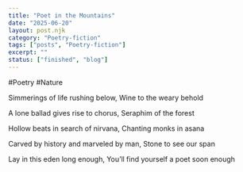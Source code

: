 ```yaml
---
title: "Poet in the Mountains"
date: "2025-06-20"
layout: post.njk
category: "Poetry-fiction"
tags: ["posts", "Poetry-fiction"]
excerpt: ""
status: ["finished", "blog"]
---
```


#Poetry #Nature 

Simmerings of life rushing below,
Wine to the weary behold

A lone ballad gives rise to chorus,
Seraphim of the forest

Hollow beats in search of nirvana,
Chanting monks in asana

Carved by history and marveled by man,
Stone to see our span

Lay in this eden long enough,
You’ll find yourself a poet
soon enough